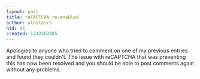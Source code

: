 ```yaml
---
layout: post
title: reCAPTCHA re-enabled
author: alastairs
nid: 91
created: 1242262885
---
```

Apologies to anyone who tried to comment on one of my previous entries and found they couldn't.  The issue with reCAPTCHA that was preventing this has now been resolved and you should be able to post comments again without any problems.  

